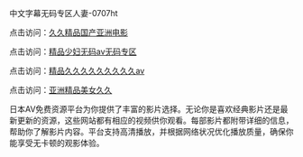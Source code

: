 中文字幕无码专区人妻-0707ht


点击访问：<a href="https://bsdf-5f5.pages.dev/">久久精品国产亚洲电影</a>

点击访问：<a href="https://gsd-agv.pages.dev/">精品少妇无码av无码专区</a>

点击访问：<a href="https://rtj-3zo.pages.dev/">精品久久久久久久久久久aⅴ</a>

点击访问：<a href="https://fdhf-454.pages.dev/">亚洲精品美女久久</a>

日本AV免费资源平台为你提供了丰富的影片选择。无论你是喜欢经典影片还是最新更新的资源，这些网站都有相应的视频供你观看。每部影片都附带详细的信息，帮助你了解影片内容。平台支持高清播放，并根据网络状况优化播放质量，确保你能享受无卡顿的观影体验。

<span style="display:none;">[Canonical link](https://github.com/hehe20250707/hehe4 ）</span>
